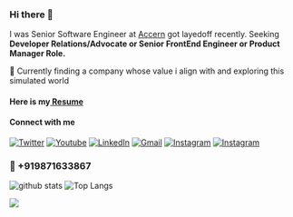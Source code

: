 ### Hi there 👋

I was Senior Software Engineer at <a href="https://accern.com" target="_blank">Accern</a> got layedoff recently. 
Seeking **Developer Relations/Advocate or Senior FrontEnd Engineer or Product Manager Role.**

<div>🌱 Currently finding a company whose value i align with and exploring this simulated world </div>
<!-- <div> Next Career Goal => Product Manager or Developer Advocate coz helping others matter the most :) </div> -->

<h4>Here is my<a href="https://github.com/NicestRudeGuy/NicestRudeGuy/blob/main/resumev1.pdf" target="_Blank"> Resume</a></h4>

<h4>Connect with me</h4>
<p> 
  <a href="https://twitter.com/vkd_linkin" target="_blank"><img alt="Twitter" src="https://img.shields.io/badge/twitter-%231DA1F2.svg?&style=for-the-badge&logo=twitter&logoColor=white" /></a>
  <a href="https://www.youtube.com/VKD007" target="_blank"><img alt="Youtube" src="https://img.shields.io/badge/youtube-FF0000.svg?&style=for-the-badge&logo=youtube&logoColor=white" /></a>
<a href="https://www.linkedin.com/in/vkd" target="_blank"><img alt="LinkedIn" src="https://img.shields.io/badge/linkedin-%230077B5.svg?&style=for-the-badge&logo=linkedin&logoColor=white" /></a>
<a href="mailto:vipinkumard365@gmail.com" target="_blank"><img alt="Gmail" src="https://img.shields.io/badge/Gmail-D14836?style=for-the-badge&logo=gmail&logoColor=white" /></a>
<a href="https://www.instagram.com/nicestrudeguy" target="_blank"><img alt="Instagram" src="https://img.shields.io/badge/Instagram-E4405F?style=for-the-badge&logo=instagram&logoColor=white" /></a>
<a href="https://wa.me/9871633867" title="click to open whatsapp chat"><img alt="Instagram" src="https://img.shields.io/badge/WhatsApp-25D366?style=for-the-badge&logo=whatsapp&logoColor=white" /></a>
<h3>📱 +919871633867</h3>
	
</p>


![github stats](https://github-readme-stats.vercel.app/api?username=nicestrudeguy&show_icons=true&count_private=true&theme=tokyonight&bg_color=ffffff00&hide_border=true)
![Top Langs](https://github-readme-stats.vercel.app/api/top-langs/?username=nicestrudeguy&layout=compact&theme=tokyonight&bg_color=ffffff00&hide_border=true)

<!--
**NicestRudeGuy/NicestRudeGuy** is a ✨ _special_ ✨ repository because its `README.md` (this file) appears on your GitHub profile.

Here are some ideas to get you started:

- 🔭 I’m currently working on ...
- 🌱 I’m currently learning ...
- 👯 I’m looking to collaborate on ...
- 🤔 I’m looking for help with ...
- 💬 Ask me about ...
- 📫 How to reach me: ...
- 😄 Pronouns: ...
- ⚡ Fun fact: ...
-->
![](https://komarev.com/ghpvc/?username=nicestrudeguy)
